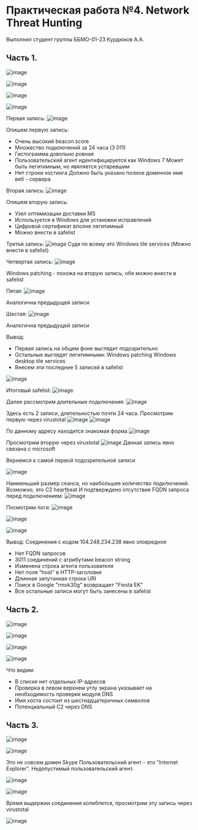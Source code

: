 # Практическая работа №4. Network Threat Hunting
Выполнил студент группы ББМО-01-23 Курдюков А.А.

## Часть 1.
![image](https://github.com/user-attachments/assets/f25f14b1-dc78-403c-b811-12637bd06143)

![image](https://github.com/user-attachments/assets/766d68e2-495e-4953-bbab-9ce899443dfb)

![image](https://github.com/user-attachments/assets/dd161135-279e-4357-8cd3-ac4174682de0)

![image](https://github.com/user-attachments/assets/f76b8965-8bc7-41c9-9a07-5cdd9d05bbe7)

Первая запись:
![image](https://github.com/user-attachments/assets/0fe1f689-a934-4b2e-beff-5054b82ea933)

Опишем первую запись:
- Очень высокий beacon score
- Множество подключений за 24 часа (3 011)
- Гистограмма довольно ровная
- Пользовательский агент идентифицируется как Windows 7
    Может быть легитимным, но явяляется устаревшим
- Нет строки хостинга
    Должно быть указано полное доменное имя веб - сервера

Вторая запись:
  ![image](https://github.com/user-attachments/assets/7c424db1-dcf6-452a-87af-681c65bc2b98)

Опишем вторую запись:
- Узел оптимизации доставки MS
- Используется в Windows для установки исправлений
- Цифровой сертификат вполне легитимный
- Можно внести в safelist

Третья запись:
![image](https://github.com/user-attachments/assets/81d14865-82cd-446d-9867-17a2b85a6f43)
Судя по всему это Windows tile services (Можно внести в safelist)

Четвертая запись:
![image](https://github.com/user-attachments/assets/e0ed5a42-7144-4697-98ab-5604b7b33965)

Windows patching - похожа на вторую запись, обе можно внести в safelist

Пятая:
![image](https://github.com/user-attachments/assets/53b7f101-3b11-476f-b5b4-6fbfe2ae7f91)

Аналогична предыдущей записи

Шестая:
![image](https://github.com/user-attachments/assets/a3bce323-c4bf-40d8-8d86-7985d756860f)

Аналогична предыдущей записи

Вывод: 
- Первая запись на общем фоне выглядит подозрительно
- Остальные выглядят легитимными:
    Windows patching
    Windows desktop tile services
- Внесем эти последние 5 записей в safelist

![image](https://github.com/user-attachments/assets/5b48ff87-fc98-49ed-a5a4-150b315b0407)

Итоговый safelist:
![image](https://github.com/user-attachments/assets/b504dd45-f617-44f0-8245-003199597901)

Далее рассмотрим длительные подключения:
![image](https://github.com/user-attachments/assets/e80bac84-9ca4-4a71-abe9-b88d3de75d17)

Здесь есть 2 записи, длительностью почти 24 часа.
Просмотрим первую через virustotal
![image](https://github.com/user-attachments/assets/71ef2ec1-b259-49b5-9600-a14d7ba9ac71)
![image](https://github.com/user-attachments/assets/87460a9d-d0a0-4718-bdfb-205880b1a59b)

По данному адресу находится знакомая форма
![image](https://github.com/user-attachments/assets/476dca4a-e6fa-468a-8322-b98f949da9f7)

Просмотрим вторую через virustotal
![image](https://github.com/user-attachments/assets/0e17dc81-1642-4eda-82d5-cbbebef6203c)
Данная запись явно связана с microsoft

Вернемся к самой первой подозрительной записи 

![image](https://github.com/user-attachments/assets/ed3d4d35-9502-4efc-975b-9a0b1268c056)


Наименьший размер сеанса, но наибольшее количество подключений. Возможно, это C2 heartbeat
И подтверждено отсутствие FQDN запроса перед подключением:
![image](https://github.com/user-attachments/assets/10199270-10c9-40be-8e77-8c7744021d7f)

Посмотрим логи: 
![image](https://github.com/user-attachments/assets/2d4ad26d-6b81-4f33-8679-3474611d10d0)

![image](https://github.com/user-attachments/assets/e62a32c8-6e86-4ff1-9900-72161e050439)

![image](https://github.com/user-attachments/assets/f01c9207-ed58-4613-9153-707323f00d7b)

Вывод: Соединения с кодом 104.248.234.238 явно зловредное
- Нет FQDN запросов
- 3011 соединений с атрибутами beacon strong
- Изменена строка агента пользователя
- Нет поля "host" в HTTP-заголовке
- Длинная запутанная строка URI
- Поиск в Google "rmvk30g" возвращает "Fiesta EK"
- Все остальные записи могут быть занесены в safelist

## Часть 2.

![image](https://github.com/user-attachments/assets/7eee1c8d-8f93-4999-9dad-0695bede3f2f)

![image](https://github.com/user-attachments/assets/54a654a8-ff5d-4722-a937-45576eeb2e87)

![image](https://github.com/user-attachments/assets/29dd5e90-0a77-4c23-9bfa-f2a2be2679ce)

![image](https://github.com/user-attachments/assets/06de1b04-4256-445b-8370-103453321d44)

Что видим:
- В списке нет отдельных IP-адресов
- Проверка в левом верхнем углу экрана указывает на необходимость проверки модуля DNS
- Имя хоста состоит из шестнадцатеричных символов
- Потенциальный C2 через DNS

## Часть 3.

![image](https://github.com/user-attachments/assets/58dc89aa-87fa-49aa-938f-935d6dd65c91)

![image](https://github.com/user-attachments/assets/c14134b6-ea4b-4876-87ce-b0ea7892cfd1)

Это не совсем домен Skype
Пользовательский агент - это "Internet Explorer". Недопустимый пользовательский агент.

![image](https://github.com/user-attachments/assets/a61073c4-c915-4d58-bca7-93fe8bf52f9e)

![image](https://github.com/user-attachments/assets/ad074773-1de1-499e-9e63-5af609bbef37)

Время выдержки соединения колеблется, просмотрим эту запись через virustotal

![image](https://github.com/user-attachments/assets/b4ce7fee-6d30-4601-bd61-a16b7e4eca51)







